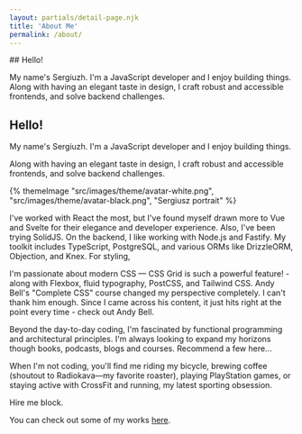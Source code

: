 ```yaml
---
layout: partials/detail-page.njk
title: 'About Me'
permalink: /about/
---
```


<div class="flow hide-desktop-up">
## Hello!

My name's Sergiuzh. I'm a JavaScript developer and I enjoy building things. Along with having an elegant taste in design, I craft robust and accessible frontends, and solve backend challenges.

</div>

<div class="welcome-grid">
<div class="flow-tight show-desktop-up">
<h2>Hello!</h2>
<p>My name's Sergiuzh. I'm a JavaScript developer and I enjoy building things.</p>
<p>Along with having an elegant taste in design, I craft robust and accessible frontends, and solve backend challenges.</p>
</div>
<div class="avatar-image">{% themeImage "src/images/theme/avatar-white.png", "src/images/theme/avatar-black.png", "Sergiusz portrait" %}</div>
</div>

I've worked with React the most, but I've found myself drawn more to Vue and Svelte for their elegance and developer experience. Also, I've been trying SolidJS. On the backend, I like working with Node.js and Fastify. My toolkit includes TypeScript, PostgreSQL, and various ORMs like DrizzleORM, Objection, and Knex. For styling,

I'm passionate about modern CSS — CSS Grid is such a powerful feature! - along with Flexbox, fluid typography, PostCSS, and Tailwind CSS. Andy Bell's "Complete CSS" course changed my perspective completely. I can't thank him enough. Since I came across his content, it just hits right at the point every time - check out Andy Bell.

Beyond the day-to-day coding, I'm fascinated by functional programming and architectural principles. I'm always looking to expand my horizons though books, podcasts, blogs and courses. Recommend a few here...

When I'm not coding, you'll find me riding my bicycle, brewing coffee (shoutout to Radiokava—my favorite roaster), playing PlayStation games, or staying active with CrossFit and running, my latest sporting obsession.

Hire me block.

You can check out some of my works <a href="/projects/">here</a>.
